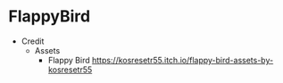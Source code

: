 # FlappyBird

- Credit
  - Assets
    - Flappy Bird <https://kosresetr55.itch.io/flappy-bird-assets-by-kosresetr55>  
